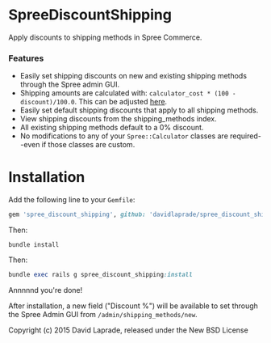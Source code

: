 SpreeDiscountShipping
=============

Apply discounts to shipping methods in Spree Commerce.

### Features

* Easily set shipping discounts on new and existing shipping methods through the Spree admin GUI.
* Shipping amounts are calculated with: `calculator_cost * (100 - discount)/100.0`. This can be adjusted [here](#).
* Easily set default shipping discounts that apply to all shipping methods.
* View shipping discounts from the shipping_methods index.
* All existing shipping methods default to a 0% discount.
* No modifications to any of your `Spree::Calculator` classes are required--even if those classes are custom.


Installation
=======

Add the following line to your `Gemfile`:

```ruby
gem 'spree_discount_shipping', github: 'davidlaprade/spree_discount_shipping', branch: '1-3-stable'
```

Then:
```shell
bundle install
```

Then:
```ruby
bundle exec rails g spree_discount_shipping:install
```

Annnnnd you're done!

After installation, a new field ("Discount %") will be available to set through the Spree Admin GUI from `/admin/shipping_methods/new`.

Copyright (c) 2015 David Laprade, released under the New BSD License
